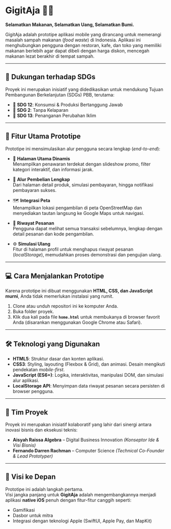 # GigitAja 🌮✨
**Selamatkan Makanan, Selamatkan Uang, Selamatkan Bumi.**

GigitAja adalah prototipe aplikasi mobile yang dirancang untuk memerangi masalah sampah makanan (*food waste*) di Indonesia. Aplikasi ini menghubungkan pengguna dengan restoran, kafe, dan toko yang memiliki makanan berlebih agar dapat dibeli dengan harga diskon, mencegah makanan lezat berakhir di tempat sampah.

---

## 🎯 Dukungan terhadap SDGs
Proyek ini merupakan inisiatif yang didedikasikan untuk mendukung Tujuan Pembangunan Berkelanjutan (SDGs) PBB, terutama:

- 🎯 **SDG 12**: Konsumsi & Produksi Bertanggung Jawab  
- 🎯 **SDG 2**: Tanpa Kelaparan  
- 🎯 **SDG 13**: Penanganan Perubahan Iklim  

---

## 🚀 Fitur Utama Prototipe
Prototipe ini mensimulasikan alur pengguna secara lengkap (*end-to-end*):  

- 🏡 **Halaman Utama Dinamis**  
  Menampilkan penawaran terdekat dengan slideshow promo, filter kategori interaktif, dan informasi jarak.  

- 🛒 **Alur Pembelian Lengkap**  
  Dari halaman detail produk, simulasi pembayaran, hingga notifikasi pembayaran sukses.  

- 🗺️ **Integrasi Peta**  
  Menampilkan lokasi pengambilan di peta OpenStreetMap dan menyediakan tautan langsung ke Google Maps untuk navigasi.  

- 🧾 **Riwayat Pesanan**  
  Pengguna dapat melihat semua transaksi sebelumnya, lengkap dengan detail pesanan dan kode pengambilan.  

- ⚙️ **Simulasi Ulang**  
  Fitur di halaman profil untuk menghapus riwayat pesanan (*localStorage*), memudahkan proses demonstrasi dan pengujian ulang.  

---

## 💻 Cara Menjalankan Prototipe
Karena prototipe ini dibuat menggunakan **HTML, CSS, dan JavaScript murni**, Anda tidak memerlukan instalasi yang rumit.

1. Clone atau unduh repositori ini ke komputer Anda.  
2. Buka folder proyek.  
3. Klik dua kali pada file **`home.html`** untuk membukanya di browser favorit Anda (disarankan menggunakan Google Chrome atau Safari).  

---

## 🛠️ Teknologi yang Digunakan
- **HTML5**: Struktur dasar dan konten aplikasi.  
- **CSS3**: Styling, layouting (Flexbox & Grid), dan animasi. Desain mengikuti pendekatan *mobile-first*.  
- **JavaScript (ES6+)**: Logika, interaktivitas, manipulasi DOM, dan simulasi alur aplikasi.  
- **LocalStorage API**: Menyimpan data riwayat pesanan secara persisten di browser pengguna.  

---

## 👥 Tim Proyek
Proyek ini merupakan inisiatif kolaboratif yang lahir dari sinergi antara inovasi bisnis dan eksekusi teknis:

- **Aisyah Raissa Algebra** – Digital Business Innovation *(Konseptor Ide & Visi Bisnis)*  
- **Fernando Darren Rachman** – Computer Science *(Technical Co-Founder & Lead Prototyper)*  

---

## 🔮 Visi ke Depan
Prototipe ini adalah langkah pertama.  
Visi jangka panjang untuk **GigitAja** adalah mengembangkannya menjadi aplikasi **native iOS** penuh dengan fitur-fitur canggih seperti:

- Gamifikasi  
- Dasbor untuk mitra  
- Integrasi dengan teknologi Apple (SwiftUI, Apple Pay, dan MapKit)  
